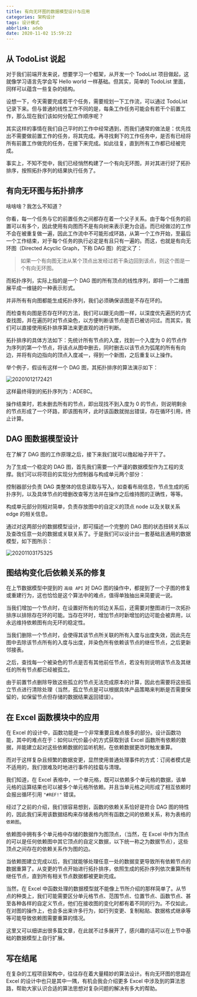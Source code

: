 ```yaml
---
title: 有向无环图的数据模型设计与应用
categories: 架构设计
tags: 设计模式
abbrlink: adeb
date: 2020-11-02 15:59:22
---
```


## 从 TodoList 说起

对于我们前端开发来说，想要学习一个框架，从开发一个 TodoList 项目做起，这就像学习语言先学会写 Hello world 一样基础。但其实，简单的 TodoList 里面，同样可以蕴含一些复杂的结构。

<!-- more -->

设想一下，今天需要完成若干个任务，需要规划一下工作流，可以通过 TodoList 记录下来。但与普通的线性工作不同的是，每条工作任务可能会有若干个前置工作，那么现在我们该如何分配工作顺序呢？

其实这样的事情在我们自己平时的工作中经常遇到，而我们通常的做法是：优先找出不需要做前置工作的任务，将其完成。再寻找剩下的工作任务中，是否有已经将所有前置工作做完的任务，在接下来完成。如此往复，直到所有工作都已经被完成。

事实上，不知不觉中，我们已经悄然构建了一个有向无环图，并对其进行好了拓扑排序，按照拓扑序列的结果执行任务了。

## 有向无环图与拓扑排序

啥啥啥？我怎么不知道？

你看，每一个任务与它的前置任务之间都存在着一个父子关系。由于每个任务的前置可以有多个，因此使用有向图而不是有向树来表示更为合适。而已经做过的工作不会在被重复做一遍，因此工作流中不可能形成环路，从第一个工作开始，至最后一个工作结束，对于每个任务的执行必定是有且只有一遍的。而这，也就是有向无环图（Directed Acyclic Graph，下称 DAG 图）的定义了：

> 如果一个有向图无法从某个顶点出发经过若干条边回到该点，则这个图是一个有向无环图。

而拓扑序列，实际上指的是一个 DAG 图的所有顶点的线性序列，即将一个二维图展平成一维链的一种表示形式。

并非所有有向图都能生成拓扑序列，我们必须确保该图是不存在环的。

而检查有向图是否存在环的方法，我们可以跟无向图一样，以深度优先遍历的方式查找图，并在遍历时对节点染色，以方便判断该节点是否已被访问过。而其实，我们可以直接使用拓扑排序算法来更直观的进行判断。

拓扑排序的具体方法如下：先统计所有节点的入度，找到一个入度为 0 的节点作为序列的第一个节点，将该点从图中删去，同时删去以该节点为弧尾的所有有向边，并将有向边指向的顶点入度减一，得到一个新图，之后重复以上操作。

举个例子，假设有这样一个 DAG 图，其拓扑排序的算法演示如下：

![20201012172421](https://cdn.jsdelivr.net/gh/realDuang/blog-storage/images/20201012172421.png)

这样最终得到的拓扑序列为：ADEBC。

操作结束时，若未删去所有的节点，即出现找不到入度为 0 的节点，则说明剩余的节点形成了一个环路，即该图有环，此时该函数就抛出错误，存在循环引用，终止计算。

## DAG 图数据模型设计

在了解了 DAG 图的工作原理之后，接下来我们就可以撸起袖子开干了。

为了生成一个稳定的 DAG 图，首先我们需要一个严谨的数据模型作为工程的支撑。我们可以将项目的实现分为控制器与构成单元两个部分：

控制器部分负责 DAG 类整体的信息读取与写入，如查看布局信息，节点生成的拓扑序列，以及具体节点的增删改查等方法并在操作之后维持图的正确性，等等。

构成单元部分则相对简单，负责存放图中的自定义的顶点 node 以及关联关系 edge 的相关信息。

通过对这两部分的数据模型设计，即可描述一个完整的 DAG 图的状态扭转关系以及查改任意一处的数据或关联关系了。于是我们可以设计出一套基础且通用的数据模型，如下图所示：

![20201103175325](https://cdn.jsdelivr.net/gh/realDuang/blog-storage/images/20201103175325.png)

## 图结构变化后依赖关系的修复

在上节数据模型中提到的 `高级 API` 对 DAG 图的操作中，都提到了一个子图的修复或重建行为，这也恰恰是这个算法中的难点，值得单独抽出来简要说一说。

当我们增加一个节点时，在设置好所有的邻边关系后，还需要对整图进行一次拓扑排序以排除存在环的可能。当存在环时，增加节点时新增加的边可能会被弃用，以永远维持依赖图有向无环的稳定性。

当我们删除一个节点时，会使得其该节点所关联的所有入度与出度失效，因此先在图中去除该节点所有的入度与出度，并染色所有依赖该节点的继任节点，之后更新邻接表。

之后，查找每一个被染色的节点是否有其他前任节点，若没有则说明该节点及其继任的所有节点都已经被孤立。

由于前置节点删除导致这些孤立的节点无法完成原本的计算，因此也需要将这些孤立节点进行清除处理（当然，孤立节点是可以根据具体产品策略来判断是否需要保留的，如保留节点但存储的数据结果返回错误）。

## 在 Excel 函数模块中的应用

在 Excel 的设计中，函数功能是一个非常重要且难点极多的部分。设计函数功能，其中的难点在于：如何以代价最小的方式获取到该 Excel 函数所有依赖的数据，并能建立起对这些依赖数据的监听机制，在依赖数据更改时触发重算。

而对于这样复杂且频繁的数据变更，显然使用普通处理事件的方式：订阅者模式是不适用的，我们很难及时地进行事件的挂载与清理。

我们知道，在 Excel 表格中，一个单元格，既可以依赖多个单元格的数据，该单元格的运算结果也可以被多个单元格所依赖。并且当单元格之间形成了相互依赖时会报出循环引用 `"#REF!"` 错误。

经过了之前的介绍，我们很容易想到，函数的依赖关系恰好是符合 DAG 图的特性的，因此我们采用该数据结构来存储表格内所有函数之间的依赖关系，称为表格的`依赖图`。

依赖图中拥有多个单元格中存储的数据作为图顶点，（当然，在 Excel 中作为顶点的可以是任何依赖图中其它顶点的自定义数据，以下统一称之为数据节点），这些顶点之间存在的依赖关系作为图的边。

当依赖图建立完成以后，我们就能够处理任意一处的数据变更导致所有依赖节点的数据重算了。从变更的节点开始进行拓扑排序，依照生成的拓扑序列依次重算所有继任节点，直到所有相关节点数据都被更新完成。

当然，在 Excel 中函数处理的数据模型就不能像上节所介绍的那样简单了。从节点的种类上，我们可能需要区分单元格节点、范围节点、位置节点、函数节点、甚至各种各样的自定义节点，他们在接收图的变化时都有着不同的行为。不仅如此，在对图的操作上，也会多出来许多行为，如行列变更、复制粘贴、数据格式继承等等可能导致依赖图需要重算的情况。

这里又可以细讲出很多篇文章，在此就不过多展开了，感兴趣的话可以在上节中基础的数据模型上自行扩展。

## 写在结尾

在复杂的工程项目架构中，往往存在着大量精妙的算法设计。有向无环图的思路在 Excel 的设计中也只是其中一隅，有机会我会介绍更多 Excel 中涉及到的算法思路，帮助大家认识合适的算法思想对复杂问题的解决有多大的帮助。
